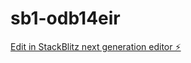 # sb1-odb14eir

[Edit in StackBlitz next generation editor ⚡️](https://stackblitz.com/~/github.com/pouncyisdead/sb1-odb14eir)